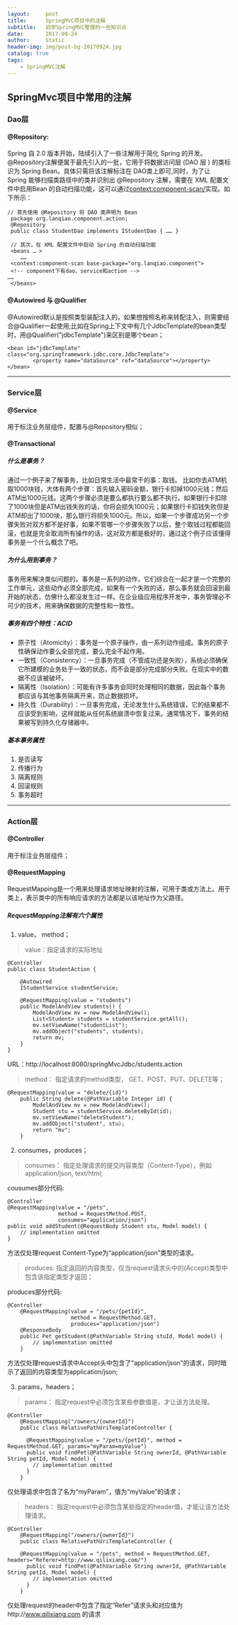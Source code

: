 ```yaml
---
layout:     post
title:      SpringMVC项目中的注解
subtitle:   初学SpringMVC整理的一些知识点
date:       2017-09-24
author:     Static
header-img: img/post-bg-20170924.jpg
catalog: true
tags:
    - SpringMVC注解
---
```


## SpringMvc项目中常用的注解
### Dao层
#### @Repository:
Spring 自 2.0  版本开始，陆续引入了一些注解用于简化 Spring 的开发。@Repository注解便属于最先引入的一批，它用于将数据访问层 (DAO 层 ) 的类标识为 Spring Bean。具体只需将该注解标注在 DAO类上即可,同时，为了让 Spring 能够扫描类路径中的类并识别出 @Repository 注解，需要在 XML 配置文件中启用Bean 的自动扫描功能，这可以通过<context:component-scan/>实现。如下所示：

```
// 首先使用 @Repository 将 DAO 类声明为 Bean 
 package org.lanqiao.component.action;
 @Repository 
 public class StudentDao implements IStudentDao { …… } 

 // 其次，在 XML 配置文件中启动 Spring 的自动扫描功能
 <beans … > 
    ……
 <context:component-scan base-package="org.lanqiao.component">
 <!-- component下有dao、service和action -->
……
 </beans>
```
#### @Autowired 与 @Qualifier
@Autowired默认是按照类型装配注入的，如果想按照名称来转配注入，则需要结合@Qualifier一起使用;比如在Spring上下文中有几个JdbcTemplate的bean类型时，用@Qualifier("jdbcTemplate")来区别是哪个bean；

```
<bean id="jdbcTemplate" class="org.springframework.jdbc.core.JdbcTemplate">
		<property name="dataSource" ref="dataSource"></property>
</bean>
```

---

### Service层

#### @Service
用于标注业务层组件，配置与@Repository相似；
#### @Transactional
##### 什么是事务？
通过一个例子来了解事务，比如日常生活中最常干的事：取钱。
比如你去ATM机取1000块钱，大体有两个步骤：首先输入密码金额，银行卡扣掉1000元钱；然后ATM出1000元钱。这两个步骤必须是要么都执行要么都不执行。如果银行卡扣除了1000块但是ATM出钱失败的话，你将会损失1000元；如果银行卡扣钱失败但是ATM却出了1000块，那么银行将损失1000元。所以，如果一个步骤成功另一个步骤失败对双方都不是好事，如果不管哪一个步骤失败了以后，整个取钱过程都能回滚，也就是完全取消所有操作的话，这对双方都是极好的，通过这个例子应该懂得事务是一个什么概念了吧。

##### 为什么用到事务？
事务用来解决类似问题的。事务是一系列的动作，它们综合在一起才是一个完整的工作单元，这些动作必须全部完成，如果有一个失败的话，那么事务就会回滚到最开始的状态，仿佛什么都没发生过一样。在企业级应用程序开发中，事务管理必不可少的技术，用来确保数据的完整性和一致性。 

##### 事务有四个特性：ACID


- 原子性（Atomicity）：事务是一个原子操作，由一系列动作组成。事务的原子性确保动作要么全部完成，要么完全不起作用。
- 一致性（Consistency）：一旦事务完成（不管成功还是失败），系统必须确保它所建模的业务处于一致的状态，而不会是部分完成部分失败。在现实中的数据不应该被破坏。
- 隔离性（Isolation）：可能有许多事务会同时处理相同的数据，因此每个事务都应该与其他事务隔离开来，防止数据损坏。
- 持久性（Durability）：一旦事务完成，无论发生什么系统错误，它的结果都不应该受到影响，这样就能从任何系统崩溃中恢复过来。通常情况下，事务的结果被写到持久化存储器中。

##### 基本事务属性
1. 是否读写
2. 传播行为
3. 隔离规则
4. 回滚规则
5. 事务超时

---

### Action层
#### @Controller
用于标注业务层组件；
#### @RequestMapping
RequestMapping是一个用来处理请求地址映射的注解，可用于类或方法上。用于类上，表示类中的所有响应请求的方法都是以该地址作为父路径。
##### RequestMapping注解有六个属性
1. value， method；

> value：指定请求的实际地址

```
@Controller
public class StudentAction {

	@Autowired
	IStudentService studentService;

	@RequestMapping(value = "students")
	public ModelAndView students() {
		ModelAndView mv = new ModelAndView();
		List<Student> students = studentService.getAll();
		mv.setViewName("studentList");
		mv.addObject("students", students);
		return mv;
	}
}
```
URL：http://localhost:8080/springMvcJdbc/students.action

> method：  指定请求的method类型， GET、POST、PUT、DELETE等；


```
@RequestMapping(value = "delete/{id}")
	public String delete(@PathVariable Integer id) {
	    ModelAndView mv = new ModelAndView();
	    Student stu = studentService.deleteById(id);
		mv.setViewName("deleteStudent");
		mv.addObject("student", stu);
		return "mv";
	}
```

2. consumes，produces；

> consumes： 指定处理请求的提交内容类型（Content-Type），例如application/json, text/html;

cousumes部分代码:
```
@Controller  
@RequestMapping(value = "/pets", 
                method = RequestMethod.POST,
                consumes="application/json")  
public void addStudent(@RequestBody Student stu, Model model) {      
    // implementation omitted  
}
```
方法仅处理request Content-Type为“application/json”类型的请求。


> produces:    指定返回的内容类型，仅当request请求头中的(Accept)类型中包含该指定类型才返回；

produces部分代码:
```
@Controller  
    @RequestMapping(value = "/pets/{petId}",
                    method = RequestMethod.GET, 
                    produces="application/json")  
    @ResponseBody  
    public Pet getStudent(@PathVariable String stuId, Model model) {      
        // implementation omitted  
    }
```
方法仅处理request请求中Accept头中包含了"application/json"的请求，同时暗示了返回的内容类型为application/json;

3. params，headers；

> params： 指定request中必须包含某些参数值是，才让该方法处理。

```
@Controller  
    @RequestMapping("/owners/{ownerId}")  
    public class RelativePathUriTemplateController {  
      
      @RequestMapping(value = "/pets/{petId}", method = RequestMethod.GET, params="myParam=myValue")  
      public void findPet(@PathVariable String ownerId, @PathVariable String petId, Model model) {      
        // implementation omitted  
      }  
    }
```
仅处理请求中包含了名为“myParam”，值为“myValue”的请求；


> headers： 指定request中必须包含某些指定的header值，才能让该方法处理请求。

```
@Controller  
    @RequestMapping("/owners/{ownerId}")  
    public class RelativePathUriTemplateController {  
      
    @RequestMapping(value = "/pets", method = RequestMethod.GET, headers="Referer=http://www.qilixiang.com/")  
      public void findPet(@PathVariable String ownerId, @PathVariable String petId, Model model) {      
        // implementation omitted  
      }  
    }
```
 仅处理request的header中包含了指定“Refer”请求头和对应值为http://www.qilixiang.com 的请求
